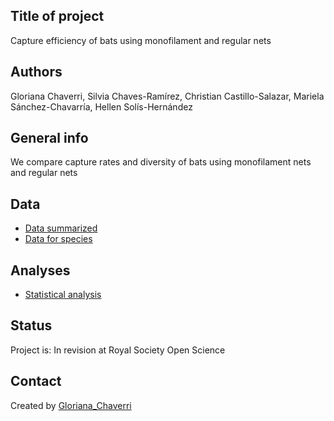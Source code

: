 ## Title of project
Capture efficiency of bats using monofilament and regular nets

## Authors
Gloriana Chaverri, Silvia Chaves-Ramírez, Christian Castillo-Salazar, Mariela Sánchez-Chavarría, Hellen Solís-Hernández

## General info

We compare capture rates and diversity of bats using monofilament nets and regular nets

## Data
* [Data summarized](https://github.com/morceglo/Monofilament-nets-for-bats/blob/main/Nets.xlsx)
* [Data for species](https://github.com/morceglo/Monofilament-nets-for-bats/blob/3f61012f00261bba699fcf7abf8c4580e8af15d8/Species.xlsx)

## Analyses

* [Statistical analysis](https://github.com/morceglo/Monofilament-nets-for-bats/blob/main/MF%20nets%20bats.R)

## Status
Project is: In revision at Royal Society Open Science

## Contact
Created by [Gloriana_Chaverri](batcr.com/)
